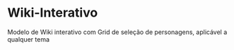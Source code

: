 # Wiki-Interativo
Modelo de Wiki interativo com Grid de seleção de personagens, aplicável a qualquer tema
